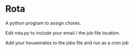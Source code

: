 # Rota

A python program to assign chores.

Edit rota.py to include your email / the job file location.

Add your housemates to the jobs file and run as a cron job 
